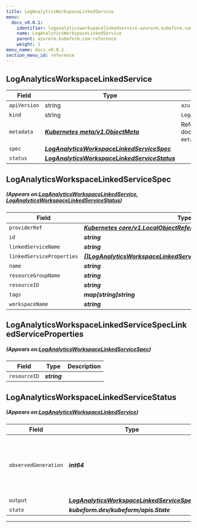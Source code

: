 ```yaml
---
title: LogAnalyticsWorkspaceLinkedService
menu:
  docs_v0.0.1:
    identifier: loganalyticsworkspacelinkedservice-azurerm.kubeform.com
    name: LogAnalyticsWorkspaceLinkedService
    parent: azurerm.kubeform.com-reference
    weight: 1
menu_name: docs_v0.0.1
section_menu_id: reference
---
```


## LogAnalyticsWorkspaceLinkedService
| Field | Type | Description |
| ------ | ----- | ----------- |
| `apiVersion` | string | `azurerm.kubeform.com/v1alpha1` |
|    `kind` | string | `LogAnalyticsWorkspaceLinkedService` |
| `metadata` | ***[Kubernetes meta/v1.ObjectMeta](https://kubernetes.io/docs/reference/generated/kubernetes-api/v1.13/#objectmeta-v1-meta)***|Refer to the Kubernetes API documentation for the fields of the `metadata` field.|
| `spec` | ***[LogAnalyticsWorkspaceLinkedServiceSpec](#LogAnalyticsWorkspaceLinkedServiceSpec)***||
| `status` | ***[LogAnalyticsWorkspaceLinkedServiceStatus](#LogAnalyticsWorkspaceLinkedServiceStatus)***||
## LogAnalyticsWorkspaceLinkedServiceSpec
##### (Appears on:[LogAnalyticsWorkspaceLinkedService](#LogAnalyticsWorkspaceLinkedService), [LogAnalyticsWorkspaceLinkedServiceStatus](#LogAnalyticsWorkspaceLinkedServiceStatus))
| Field | Type | Description |
| ------ | ----- | ----------- |
| `providerRef` | ***[Kubernetes core/v1.LocalObjectReference](https://kubernetes.io/docs/reference/generated/kubernetes-api/v1.13/#localobjectreference-v1-core)***||
| `id` | ***string***||
| `linkedServiceName` | ***string***| ***(Optional)*** |
| `linkedServiceProperties` | ***[[]LogAnalyticsWorkspaceLinkedServiceSpecLinkedServiceProperties](#LogAnalyticsWorkspaceLinkedServiceSpecLinkedServiceProperties)***| ***(Optional)*** |
| `name` | ***string***| ***(Optional)*** |
| `resourceGroupName` | ***string***||
| `resourceID` | ***string***| ***(Optional)*** |
| `tags` | ***map[string]string***| ***(Optional)*** |
| `workspaceName` | ***string***||
## LogAnalyticsWorkspaceLinkedServiceSpecLinkedServiceProperties
##### (Appears on:[LogAnalyticsWorkspaceLinkedServiceSpec](#LogAnalyticsWorkspaceLinkedServiceSpec))
| Field | Type | Description |
| ------ | ----- | ----------- |
| `resourceID` | ***string***||
## LogAnalyticsWorkspaceLinkedServiceStatus
##### (Appears on:[LogAnalyticsWorkspaceLinkedService](#LogAnalyticsWorkspaceLinkedService))
| Field | Type | Description |
| ------ | ----- | ----------- |
| `observedGeneration` | ***int64***| ***(Optional)*** Resource generation, which is updated on mutation by the API Server.|
| `output` | ***[LogAnalyticsWorkspaceLinkedServiceSpec](#LogAnalyticsWorkspaceLinkedServiceSpec)***| ***(Optional)*** |
| `state` | ***kubeform.dev/kubeform/apis.State***| ***(Optional)*** |
---
